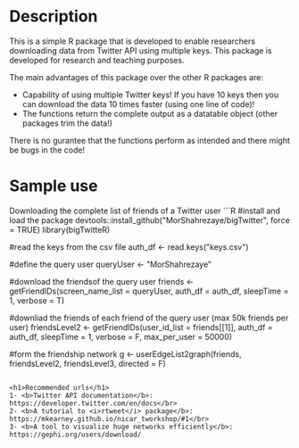 <h1>Description</h1>
This is a simple R package that is developed to enable researchers downloading data from Twitter API using multiple keys. This package is developed for research and teaching purposes.

The main advantages of this package over the other R packages are:
<ul>
  <li>Capability of using multiple Twitter keys! If you have 10 keys then you can download the data 10 times faster (using one line of code)!</li>
  <li>The functions return the complete output as a datatable object (other packages trim the data!)</li>
</ul>

There is no gurantee that the functions perform as intended and there might be bugs in the code! 

<h1>Sample use</h1>
Downloading the complete list of friends of a Twitter user
```R
#install and load the package
devtools::install_github("MorShahrezaye/bigTwitter", force = TRUE)
library(bigTwitteR)

#read the keys from the csv file
auth_df <- read.keys("keys.csv")

#define the query user
queryUser <- "MorShahrezaye"

#download the friendsof the query user
friends <- getFriendIDs(screen_name_list = queryUser, auth_df = auth_df, sleepTime = 1, verbose = T)

#downliad the friends of each friend of the query user (max 50k friends per user)
friendsLevel2 <- getFriendIDs(user_id_list = friends[[1]], auth_df = auth_df, sleepTime = 1, verbose = F, max_per_user = 50000)

#form the friendship network
g <- userEdgeList2graph(friends, friendsLevel2, friendsLevel3, directed = F)
```

<h1>Recommended urls</h1>
1- <b>Twitter API documentation</b>: https://developer.twitter.com/en/docs</br>
2- <b>A tutorial to <i>rtweet</i> package</b>: https://mkearney.github.io/nicar_tworkshop/#1</br>
3- <b>A tool to visualize huge networks efficiently</b>: https://gephi.org/users/download/
